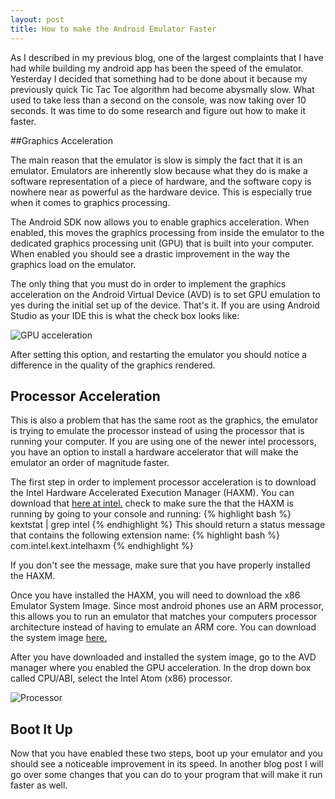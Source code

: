```yaml
---
layout: post
title: How to make the Android Emulator Faster
---
```


As I described in my previous blog, one of the largest complaints that I have had while building my android app has been the speed of the emulator. Yesterday I decided that something had to be done about it because my previously quick Tic Tac Toe algorithm had become abysmally slow. What used to take less than a second on the console, was now taking over 10 seconds. It was time to do some research and figure out how to make it faster.

##Graphics Acceleration

The main reason that the emulator is slow is simply the fact that it is an emulator. Emulators are inherently slow because what they do is make a software representation of a piece of hardware, and the software copy is nowhere near as powerful as the hardware device. This is especially true when it comes to graphics processing.  

The Android SDK now allows you to enable graphics acceleration. When enabled, this moves the graphics processing from inside the emulator to the dedicated graphics processing unit (GPU)  that is built into your computer. When enabled you should see a drastic improvement in the way the graphics load on the emulator.

The only thing that you must do in order to implement the graphics acceleration on the Android Virtual Device (AVD) is to set GPU emulation to yes during the initial set up of the device. That's it. If you are using Android Studio as your IDE this is what the check box looks like:

![GPU acceleration](http://i58.tinypic.com/w2k9zb.png)

After setting this option, and restarting the emulator you should notice a difference in the quality of the graphics rendered.

## Processor Acceleration

This is also a problem that has the same root as the graphics, the emulator is trying to emulate the processor instead of using the processor that is running your computer. If you are using one of the newer intel processors, you have an option to install a hardware accelerator that will make the emulator an order of magnitude faster.  

The first step in order to implement processor acceleration is to download the Intel Hardware Accelerated Execution Manager (HAXM). You can download that [here at intel.](https://software.intel.com/en-us/android/articles/intel-hardware-accelerated-execution-manager) check to make sure the that the HAXM is running by going to your console and running: 
{% highlight bash %}
kextstat | grep intel
{% endhighlight %}
This should return a status message that contains the following extension name:
{% highlight bash %}
com.intel.kext.intelhaxm
{% endhighlight %}

If you don't see the message, make sure that you have properly installed the HAXM.

Once you have installed the HAXM, you will need to download the x86 Emulator System Image. Since most android phones use an ARM processor, this allows you to run an emulator that matches your computers processor architecture instead of having to emulate an ARM core. You can download the system image [here.](https://software.intel.com/en-us/android/articles/android-44-kitkat-x86-emulator-system-image)

After you have downloaded and installed the system image, go to the AVD manager where you enabled the GPU acceleration. In the drop down box called CPU/ABI, select the Intel Atom (x86) processor.
 
![Processor](http://i62.tinypic.com/122i1cx.png)

## Boot It Up
Now that you have enabled these two steps, boot up your emulator and you should see a noticeable improvement in its speed. In another blog post I will go over some changes that you can do to your program that will make it run faster as well.
